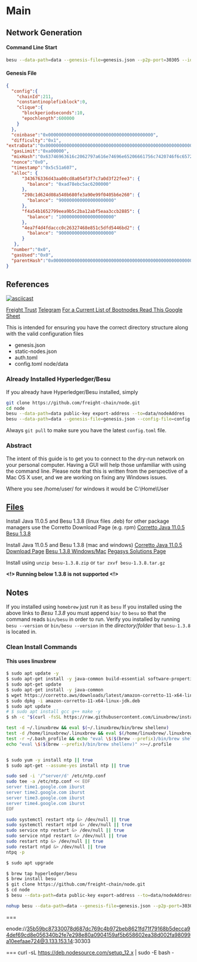 #  Main

## Network Generation

#### Command Line Start
```bash
besu --data-path=data --genesis-file=genesis.json --p2p-port=30305 --identity=FreightTrustValidator --bootnodes=enode://694c9cdd1a95ea242cf194d6e0738c44379446ed59abe1a34763dd48f700a3edf3f849b5b2127d38202583ec17eecee604d15d3c7bf83a86494c26571507400e@54.226.223.85:30305
```
#### Genesis File 

```json
{
  "config":{
    "chainId":211,
    "constantinoplefixblock":0,
    "clique":{
      "blockperiodseconds":10,
      "epochlength":600000
    }
  },
  "coinbase":"0x0000000000000000000000000000000000000000",
  "difficulty":"0x1",
"extraData":"0x0000000000000000000000000000000000000000000000000000000000000000ebf35eb8d75ba70f939d2e1269202c60c864432e0000000000000000000000000000000000000000000000000000000000000000000000000000000000000000000000000000000000000000000000000000000000",
  "gasLimit":"0xa00000",
  "mixHash":"0x63746963616c2062797a616e74696e65206661756c7420746f6c6572616e6365",
  "nonce":"0x0",
  "timestamp":"0x5c51a607",
  "alloc": {
      "343676336d43aa00cd8a054f3f7c7a0d3f22fee3": {
        "balance": "0xad78ebc5ac6200000"
      },
      "298c1d624d08a540b680fe3a90e99f0405b6e260": {
        "balance": "900000000000000000000"
      },
      "f4a54b1652799eea9b5c2ba12abf5eaa3ccb2885": {
        "balance": "100000000000000000000"
      },
      "4ea7f4d4fdaccc0c26327468e851c5dfd5446bd2": {
        "balance": "900000000000000000000"
      }
   },
  "number":"0x0",
  "gasUsed":"0x0",
  "parentHash":"0x0000000000000000000000000000000000000000000000000000000000000000"
}
```

## References

[![asciicast](https://asciinema.org/a/9FtsNbMP4KaYOX8n4s4bvb88r.svg)](https://asciinema.org/a/9FtsNbMP4KaYOX8n4s4bvb88r)

[Freight Trust](https://freighttrust.com)
[Telegram](https://t.me/freighttrust)
[For a Current List of Bootnodes Read This Google Sheet](https://docs.google.com/spreadsheets/d/1MQkG1gmciT5mw9tdod3sHryRvUxTXBjt7c1fgg9ndQQ/edit?usp=sharing)

This is intended for ensuring you have the correct directory structure along with the valid configuration files
- genesis.json
- static-nodes.json
- auth.toml
- config.toml
node/data


### Already Installed Hyperledger/Besu
If you already have Hyperledger/Besu installed, simply
```bash
git clone https://github.com/freight-chain/node.git
cd node
besu --data-path=data public-key export-address --to=data/nodeAddres
besu --data-path=data --genesis-file=genesis.json --config-file=config.toml --p2p-port=30303 --rpc-http-enabled --rpc-http-api=ETH,NET,CLIQUE --host-whitelist="*" --rpc-http-cors-origins="all" --rpc-http-port=8545
```
Always `git pull` to make sure you have the latest `config.toml` file. 

### Abstract
The intent of this guide is to get you to connect to the dry-run network on your personal computer. Having a GUI will help those unfamiliar with using the command line. Please note that this is written from the perspective of a Mac OS X user, and we are working on fixing any Windows issues.

Where you see /home/user/ for windows it would be C:\Home\User


## [Files](#files)
Install Java 11.0.5 and Besu 1.3.8 (linux files .deb) for other package managers use the Corretto Download Page (e.g. rpm)
[Corretto Java 11.0.5](https://corretto.aws/downloads/resources/11.0.5.10.1/java-11-amazon-corretto-jdk_11.0.5.10-1_amd64.deb)
[Besu 1.3.8](https://bintray.com/api/ui/download/hyperledger-org/besu-repo/besu-1.3.8.tar.gz)

Install Java 11.0.5 and Besu 1.3.8 (mac and windows)
[Corretto Java 11.0.5 Download Page](https://docs.aws.amazon.com/corretto/latest/corretto-11-ug/downloads-list.html)
[Besu 1.3.8 Windows/Mac](https://bintray.com/api/ui/download/hyperledger-org/besu-repo/besu-1.3.8.zip)
[Pegasys Solutions Page](https://pegasys.tech/solutions/hyperledger-besu/)

Install using `unzip besu-1.3.8.zip` or `tar zxvf besu-1.3.8.tar.gz`

**<!> Running below 1.3.8 is not supported <!>**

## Notes
If you installed using `homebrew` just run it as `besu`
If you installed using the above links to *Besu 1.3.8* you must append `bin/` to `besu` so that the command reads `bin/besu` in order to run. 
Verify you installed by running `besu --version` or `bin/besu --version` in the *directory*/*folder* that `besu-1.3.8` is located in.

### Clean Install Commands 
#### This uses linuxbrew 
```bash
$ sudo apt update -y
$ sudo apt-get install -y java-common build-essential software-properties-common # curl file git software-properties-common ca-certificates wget gnupg-agent apt-transport-https
$ sudo apt-get update
$ sudo apt-get install -y java-common
$ wget https://corretto.aws/downloads/latest/amazon-corretto-11-x64-linux-jdk.deb
$ sudo dpkg -i amazon-corretto-11-x64-linux-jdk.deb
$ sudo apt update
# $ sudo apt install gcc g++ make -y
$ sh -c "$(curl -fsSL https://raw.githubusercontent.com/Linuxbrew/install/master/install.sh)"

test -d ~/.linuxbrew && eval $(~/.linuxbrew/bin/brew shellenv)
test -d /home/linuxbrew/.linuxbrew && eval $(/home/linuxbrew/.linuxbrew/bin/brew shellenv)
test -r ~/.bash_profile && echo "eval \$($(brew --prefix)/bin/brew shellenv)" >>~/.bash_profile
echo "eval \$($(brew --prefix)/bin/brew shellenv)" >>~/.profile


$ sudo yum -y install ntp || true
$ sudo apt-get --assume-yes install ntp || true

sudo sed -i '/^server/d' /etc/ntp.conf
sudo tee -a /etc/ntp.conf << EOF
server time1.google.com iburst
server time2.google.com iburst
server time3.google.com iburst
server time4.google.com iburst
EOF

sudo systemctl restart ntp &> /dev/null || true
sudo systemctl restart ntpd &> /dev/null || true
sudo service ntp restart &> /dev/null || true
sudo service ntpd restart &> /dev/null || true
sudo restart ntp &> /dev/null || true
sudo restart ntpd &> /dev/null || true
ntpq -p

$ sudo apt upgrade

$ brew tap hyperledger/besu
$ brew install besu
$ git clone https://github.com/freight-chain/node.git
$ cd node
$ besu --data-path=data public-key export-address --to=data/nodeAddress
```

```bash
nohup besu --data-path=data --genesis-file=genesis.json --p2p-port=30303 --rpc-http-enabled --rpc-http-api=ETH,NET,CLIQUE --host-whitelist="*" --rpc-http-cors-origins="all" --rpc-http-port=8545 > /home/ubuntu/ft-node-log 2>&1 &
```
===

enode://35b59bc87330078d687dc769c4b972beb8621fd71f79168b5decca94def69cd8e056340b2fe7e298e80a0904159af5b658602ea38d002fa98099a10eefaae724@3.133.153.14:30303

===
curl -sL https://deb.nodesource.com/setup_12.x | sudo -E bash -
